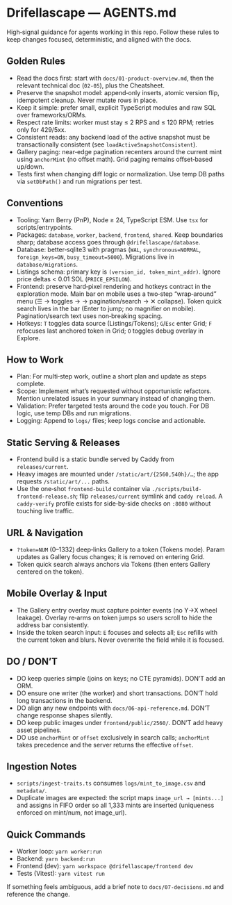 # Drifellascape — AGENTS.md

High‑signal guidance for agents working in this repo. Follow these rules to keep changes focused, deterministic, and aligned with the docs.

## Golden Rules

- Read the docs first: start with `docs/01-product-overview.md`, then the relevant technical doc (`02-05`), plus the Cheatsheet.
- Preserve the snapshot model: append‑only inserts, atomic version flip, idempotent cleanup. Never mutate rows in place.
- Keep it simple: prefer small, explicit TypeScript modules and raw SQL over frameworks/ORMs.
- Respect rate limits: worker must stay ≤ 2 RPS and ≤ 120 RPM; retries only for 429/5xx.
- Consistent reads: any backend load of the active snapshot must be transactionally consistent (see `loadActiveSnapshotConsistent`).
- Gallery paging: near‑edge pagination recenters around the current mint using `anchorMint` (no offset math). Grid paging remains offset‑based up/down.
- Tests first when changing diff logic or normalization. Use temp DB paths via `setDbPath()` and run migrations per test.

## Conventions

- Tooling: Yarn Berry (PnP), Node ≥ 24, TypeScript ESM. Use `tsx` for scripts/entrypoints.
- Packages: `database`, `worker`, `backend`, `frontend`, `shared`. Keep boundaries sharp; database access goes through `@drifellascape/database`.
- Database: better‑sqlite3 with pragmas (`WAL`, `synchronous=NORMAL`, `foreign_keys=ON`, `busy_timeout=5000`). Migrations live in `database/migrations`.
- Listings schema: primary key is `(version_id, token_mint_addr)`. Ignore price deltas < 0.01 SOL (`PRICE_EPSILON`).
- Frontend: preserve hard‑pixel rendering and hotkeys contract in the exploration mode. Main bar on mobile uses a two‑step “wrap‑around” menu (☰ → toggles → → pagination/search → ✕ collapse). Token quick search lives in the bar (Enter to jump; no magnifier on mobile). Pagination/search text uses non‑breaking spacing.
- Hotkeys: `T` toggles data source (Listings/Tokens); `G`/`Esc` enter Grid; `F` refocuses last anchored token in Grid; `O` toggles debug overlay in Explore.

## How to Work

- Plan: For multi‑step work, outline a short plan and update as steps complete.
- Scope: Implement what’s requested without opportunistic refactors. Mention unrelated issues in your summary instead of changing them.
- Validation: Prefer targeted tests around the code you touch. For DB logic, use temp DBs and run migrations.
- Logging: Append to `logs/` files; keep logs concise and actionable.

## Static Serving & Releases

- Frontend build is a static bundle served by Caddy from `releases/current`.
- Heavy images are mounted under `/static/art/{2560,540h}/…`; the app requests `/static/art/...` paths.
- Use the one‑shot `frontend-build` container via `./scripts/build-frontend-release.sh`; flip `releases/current` symlink and `caddy reload`. A `caddy-verify` profile exists for side‑by‑side checks on `:8080` without touching live traffic.

## URL & Navigation

- `?token=NUM` (0–1332) deep‑links Gallery to a token (Tokens mode). Param updates as Gallery focus changes; it is removed on entering Grid.
- Token quick search always anchors via Tokens (then enters Gallery centered on the token).

## Mobile Overlay & Input

- The Gallery entry overlay must capture pointer events (no Y→X wheel leakage). Overlay re‑arms on token jumps so users scroll to hide the address bar consistently.
- Inside the token search input: `E` focuses and selects all; `Esc` refills with the current token and blurs. Never overwrite the field while it is focused.

## DO / DON’T

- DO keep queries simple (joins on keys; no CTE pyramids). DON’T add an ORM.
- DO ensure one writer (the worker) and short transactions. DON’T hold long transactions in the backend.
- DO align any new endpoints with `docs/06-api-reference.md`. DON’T change response shapes silently.
- DO keep public images under `frontend/public/2560/`. DON’T add heavy asset pipelines.
- DO use `anchorMint` or `offset` exclusively in search calls; `anchorMint` takes precedence and the server returns the effective `offset`.

## Ingestion Notes

- `scripts/ingest-traits.ts` consumes `logs/mint_to_image.csv` and `metadata/`.
- Duplicate images are expected: the script maps `image_url → [mints...]` and assigns in FIFO order so all 1,333 mints are inserted (uniqueness enforced on mint/num, not image_url).

## Quick Commands

- Worker loop: `yarn worker:run`
- Backend: `yarn backend:run`
- Frontend (dev): `yarn workspace @drifellascape/frontend dev`
- Tests (Vitest): `yarn vitest run`

If something feels ambiguous, add a brief note to `docs/07-decisions.md` and reference the change.
